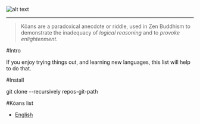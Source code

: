 ![alt text](koans.png "kōans")
________________________________

> Kōans are a paradoxical anecdote or riddle, used in Zen Buddhism to demonstrate the inadequacy of _logical reasoning_ and to _provoke enlightenment_. 

#Intro

If you enjoy trying things out, and learning new languages, this list will help to do that.

#Install

git clone --recursively repos-git-path

#Kōans list
 - [English](https://github.com/ahmdrefat/koans/blob/master/koans-en.md)
